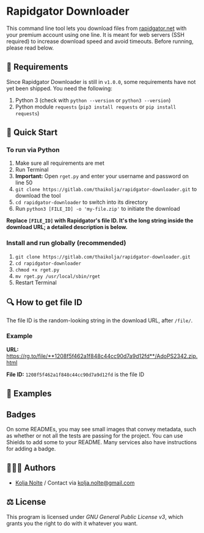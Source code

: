 # Rapidgator Downloader

This command line tool lets you download files from [rapidgator.net]() with your premium account using one line. It is meant for web servers (SSH required) to increase download speed and avoid timeouts. Before running, please read below.

## 🔧 Requirements

Since Rapidgator Downloader is still in `v1.0.0`, some requirements have not yet been shipped. You need the following:

1. Python 3 (check with `python --version` or `python3 --version`)
2. Python module `requests` (`pip3 install requests` or `pip install requests`)

## 🚀 Quick Start

### To run via Python

1. Make sure all requirements are met
2. Run Terminal
3. **Important:** Open `rget.py` and enter your username and password on line 50
2. `git clone https://gitlab.com/thaikolja/rapidgator-downloader.git` to download the tool
2. `cd rapidgator-downloader` to switch into its directory
3. Run `python3 [FILE_ID] -o 'my-file.zip'` to initiate the download

**Replace `[FILE_ID]` with Rapidgator's file ID. It's the long string inside the download URL; a detailed description is below.**

### Install and run globally (recommended)

1. `git clone https://gitlab.com/thaikolja/rapidgator-downloader.git`
2. `cd rapidgator-downloader`
3. 	`chmod +x rget.py`
4. `mv rget.py /usr/local/sbin/rget`
5. Restart Terminal

## 🔍 How to get file ID

The file ID is the random-looking string in the download URL, after `/file/`.

### Example

**URL:** https://rg.to/file/**1208f5f462a1f848c44cc90d7a9d12fd**/AdoPS2342.zip.html

**File ID:** `1208f5f462a1f848c44cc90d7a9d12fd` is the file ID

## 🧨 Examples

## Badges
On some READMEs, you may see small images that convey metadata, such as whether or not all the tests are passing for the project. You can use Shields to add some to your README. Many services also have instructions for adding a badge.

## 👨🏼‍💻 Authors
* [Kolja Nolte](https://www.kolja-nolte.com) / Contact via <kolja.nolte@gmail.com>

## ⚖️ License
This program is licensed under *GNU General Public License v3*, which grants you the right to do with it whatever you want.